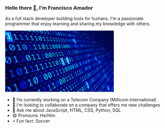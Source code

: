 ### Hello there 👋, I'm Francisco Amador

As a full stack developer building tools for humans. I'm a passionate programmer that enjoy learning and
sharing my knowledge with others.

<p> <img src="https://github.com/frakopy/frakopy/blob/main/binary.gif" alt="gif-img" width="70%"> </p>

- 🔭 I’m currently working on a Telecom Company (Millicom International)
- 👯 I’m looking to collaborate on a company that offers me new challenges
- 💬 Ask me about JavaScript, HTML, CSS, Python, SQL
- 😄 Pronouns: He/Him
- ⚡ Fun fact: Soccer

